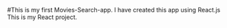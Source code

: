 #This is my first Movies-Search-app. 
I have created this app using React.js
This is my React project.
